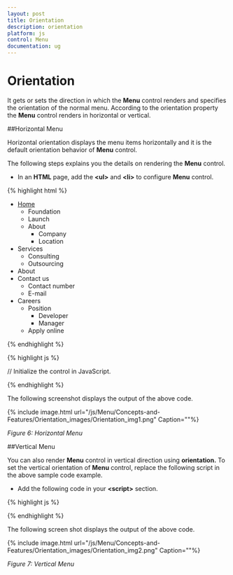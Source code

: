 ```yaml
---
layout: post
title: Orientation
description: orientation
platform: js
control: Menu
documentation: ug
---
```


# Orientation

It gets or sets the direction in which the **Menu** control renders and specifies the orientation of the normal menu.  According to the orientation property the **Menu** control renders in horizontal or vertical.

##Horizontal Menu

Horizontal orientation displays the menu items horizontally and it is the default orientation behavior of **Menu** control. 

The following steps explains you the details on rendering the **Menu** control. 

* In an **HTML** page, add the **&lt;ul&gt;** and **&lt;li&gt;** to configure **Menu** control.

{% highlight html %}

   
<div>
    <ul id="menucontrol">
        <li id="home">
            <a href="#">Home</a>
            <ul>
                <li><a>Foundation</a></li>
                <li><a>Launch</a></li>
                <li>
                    <a>About</a>
                    <ul>
                        <li><a>Company</a></li>
                        <li><a>Location</a></li>
                    </ul>
                </li>
            </ul>
        </li>
        <li id="Services">
            <a>Services</a>
            <ul>
                <li><a>Consulting</a></li>
                <li><a>Outsourcing</a></li>
            </ul>
        </li>
        <li id="About"><a>About</a></li>
        <li id="Contact">
            <a>Contact us</a>
            <ul>
                <li><a>Contact number</a></li>
                <li><a>E-mail</a></li>
            </ul>
        </li>
        <li id="Careers">
            <a>Careers</a>
            <ul>
                <li>
                    <a>Position</a>
                    <ul>
                        <li><a>Developer</a></li>
                        <li><a>Manager</a></li>
                    </ul>
                </li>
                <li><a>Apply online</a></li>
            </ul>
        </li>
    </ul>
</div>

{% endhighlight %}

{% highlight js %}

     
// Initialize the control in JavaScript.

<script type="text/javascript">
    jQuery(function ($) {
        $("#menucontrol").ejMenu({ width: 500 });
    });
</script>

{% endhighlight %}


The following screenshot displays the output of the above code.        

{% include image.html url="/js/Menu/Concepts-and-Features/Orientation_images/Orientation_img1.png" Caption=""%}

_Figure 6: Horizontal Menu_

##Vertical Menu

You can also render **Menu** control in vertical direction using **orientation.** To set the vertical orientation of **Menu** control, replace the following script in the above sample code example.

* Add the following code in your **&lt;script&gt;** section.



{% highlight js %}

<script type="text/javascript">
    jQuery(function ($) {
        $("#menucontrol").ejMenu({
            orientation: ej.Orientation.Vertical
        });
    });
</script>


{% endhighlight %}



The following screen shot displays the output of the above code.                       

{% include image.html url="/js/Menu/Concepts-and-Features/Orientation_images/Orientation_img2.png" Caption=""%}

_Figure 7: Vertical Menu_

